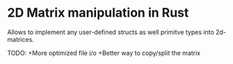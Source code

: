 # 2D Matrix manipulation in Rust

Allows to implement any user-defined structs as well primitve types into 2d-matrices.

TODO:
+More optimized file i/o
+Better way to copy/split the matrix
